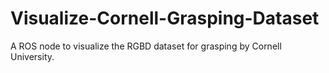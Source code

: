 # Visualize-Cornell-Grasping-Dataset

A ROS node to visualize the RGBD dataset for grasping by Cornell University.
